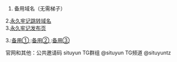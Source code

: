 1. 备用域名（无需梯子）        



2.[永久牢记跳转域名](https://situcloud.tk)  
3.[永久牢记发布页](https://github.com/adyymorer/longsitu/edit/master/situyun.html)



3.:[备用① ](https://situcloud.xyz)
:[备用② ](https://situyun.tk)
:[备用③ ](https://longsitu.yk)

官网和其他：公共邀请码 situyun TG群组 @situyun  TG频道 @situyuntz
